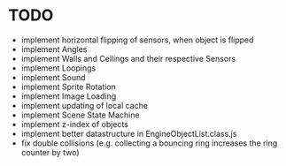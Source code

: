 # TODO

* implement horizontal flipping of sensors, when object is flipped
* implement Angles
* implement Walls and Ceilings and their respective Sensors
* implement Loopings
* implement Sound
* implement Sprite Rotation
* implement Image Loading
* implement updating of local cache
* implement Scene State Machine
* implement z-index of objects
* implement better datastructure in EngineObjectList.class.js
* fix double collisions (e.g. collecting a bouncing ring increases the ring counter by two)